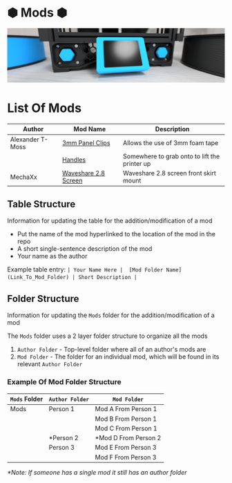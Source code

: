 # &#x2B22; Mods &#x2B22; 

![Waveshare_Banner_Image](https://github.com/Alexander-T-Moss/Hex-Zero/blob/main/Images/Renders/Hex-Zero_Render_Waveshare_Mod_Banner.png)


# List Of Mods

|              Author              |             Mod Name             |            Description           |
| -------------------------------- | -------------------------------- | -------------------------------- |
| Alexander T-Moss |  [3mm Panel Clips](https://github.com/Alexander-T-Moss/Hex-Zero/blob/main/Mods/3mm_Panel_Clips) | Allows the use of 3mm foam tape |
| | [Handles](https://github.com/Alexander-T-Moss/Hex-Zero/blob/main/Mods/Handles) | Somewhere to grab onto to lift the printer up |
| MechaXx |[Waveshare 2.8 Screen](https://github.com/Alexander-T-Moss/Hex-Zero/blob/main/Mods/Waveshare_28_Screen) | Waveshare 2.8 screen front skirt mount |

## Table Structure
Information for updating the table for the addition/modification of a mod
- Put the name of the mod hyperlinked to the location of the mod in the repo
- A short single-sentence description of the mod
- Your name as the author

Example table entry: `| Your Name Here |  [Mod Folder Name](Link_To_Mod_Folder) | Short Description |`

## Folder Structure
Information for updating the `Mods` folder for the addition/modification of a mod

The `Mods` folder uses a 2 layer folder structure to organize all the mods
1. `Author Folder` - Top-level folder where all of an author's mods are
2. `Mod Folder` - The folder for an individual mod, which will be found in its relevant `Author Folder`

### Example Of Mod Folder Structure

| `Mods` Folder | `Author Folder` | `Mod Folder` |
| --- | --- | --- |
| Mods | Person 1 | Mod A From Person 1 |
|  |  | Mod B From Person 1 |
|  |  | Mod C From Person 1 |
|  | *Person 2 | *Mod D From Person 2 |
|  | Person 3 | Mod E From Person 3 |
|  |  | Mod F From Person 3 |

_*Note: If someone has a single mod it still has an author folder_
